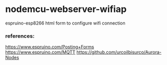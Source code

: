 # nodemcu-webserver-wifiap
espruino-esp8266 html form to configure wifi connection


### references:
https://www.espruino.com/Posting+Forms
https://www.espruino.com/MQTT
https://github.com/urcoilbisurco/Aurora-Nodes
